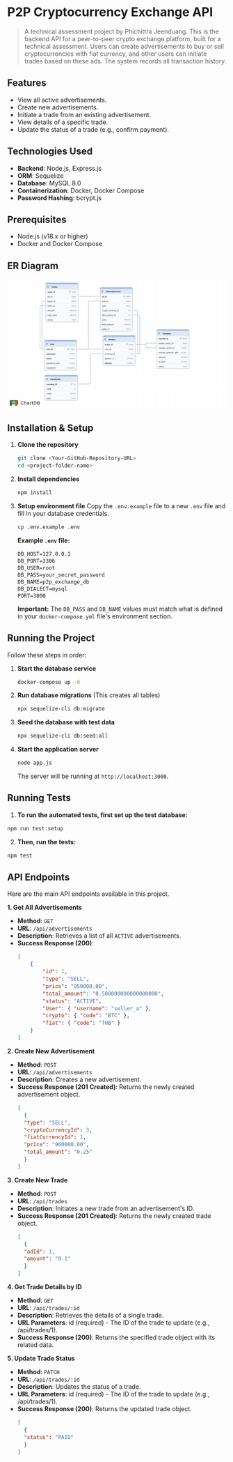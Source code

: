 # P2P Cryptocurrency Exchange API
> A technical assessment project by Phichittra Jeenduang.
This is the backend API for a peer-to-peer crypto exchange platform, built for a technical assessment.
Users can create advertisements to buy or sell cryptocurrencies with fiat currency, and other users can initiate trades based on these ads. The system records all transaction history.

## Features

- View all active advertisements.
- Create new advertisements.
- Initiate a trade from an existing advertisement.
- View details of a specific trade.
- Update the status of a trade (e.g., confirm payment).
  
## Technologies Used

- **Backend**: Node.js, Express.js
- **ORM**: Sequelize
- **Database**: MySQL 8.0
- **Containerization**: Docker, Docker Compose
- **Password Hashing**: bcrypt.js

## Prerequisites

- Node.js (v18.x or higher)
- Docker and Docker Compose

## ER Diagram
![ER Diagram](./docs/er_diagram.png)

## Installation & Setup

1.  **Clone the repository**
    ```sh
    git clone <Your-GitHub-Repository-URL>
    cd <project-folder-name>
    ```

2.  **Install dependencies**
    ```sh
    npm install
    ```

3.  **Setup environment file**
    Copy the `.env.example` file to a new `.env` file and fill in your database credentials.
    ```sh
    cp .env.example .env
    ```
    **Example `.env` file:**
    ```env
    DB_HOST=127.0.0.1
    DB_PORT=3306
    DB_USER=root
    DB_PASS=your_secret_password
    DB_NAME=p2p_exchange_db
    DB_DIALECT=mysql
    PORT=3000
    ```
    **Important:** The `DB_PASS` and `DB_NAME` values must match what is defined in your `docker-compose.yml` file's environment section.

## Running the Project

Follow these steps in order:

1.  **Start the database service**
    ```sh
    docker-compose up -d
    ```

2.  **Run database migrations** (This creates all tables)
    ```sh
    npx sequelize-cli db:migrate
    ```

3.  **Seed the database with test data**
    ```sh
    npx sequelize-cli db:seed:all
    ```

4.  **Start the application server**
    ```sh
    node app.js
    ```
    The server will be running at `http://localhost:3000`.

## Running Tests
1. **To run the automated tests, first set up the test database:**
```sh
npm run test:setup
```
2. **Then, run the tests:**
```sh
npm test
```

##  API Endpoints

Here are the main API endpoints available in this project.

**1. Get All Advertisements**
- **Method**: `GET`
- **URL**: `/api/advertisements`
- **Description**: Retrieves a list of all `ACTIVE` advertisements.
- **Success Response (200)**:
  ```json
  [
      {
          "id": 1,
          "type": "SELL",
          "price": "950000.00",
          "total_amount": "0.500000000000000000",
          "status": "ACTIVE",
          "User": { "username": "seller_a" },
          "crypto": { "code": "BTC" },
          "fiat": { "code": "THB" }
      }
  ]

**2. Create New Advertisement**
- **Method**: `POST`
- **URL**: `/api/advertisements`
- **Description**: Creates a new advertisement.
- **Success Response (201 Created)**: Returns the newly created advertisement object.
  ```json
  [
    {
    "type": "SELL",
    "cryptoCurrencyId": 3,
    "fiatCurrencyId": 1,
    "price": "960000.00",
    "total_amount": "0.25"
    }
  ]
  

**3. Create New Trade**
- **Method**: `POST`
- **URL**: `/api/trades`
- **Description**: Initiates a new trade from an advertisement's ID.
- **Success Response (201 Created)**: Returns the newly created trade object.
  ```json
  [
    {
    "adId": 1,
    "amount": "0.1"
    }
  ]

**4. Get Trade Details by ID**
- **Method**: `GET`
- **URL**: `/api/trades/:id`
- **Description**: Retrieves the details of a single trade.
- **URL Parameters**: id (required) - The ID of the trade to update (e.g., /api/trades/1).
- **Success Response (200)**: Returns the specified trade object with its related data.

**5. Update Trade Status**
- **Method**: `PATCH`
- **URL**: `/api/trades/:id`
- **Description**: Updates the status of a trade.
- **URL Parameters**: id (required) - The ID of the trade to update (e.g., /api/trades/1).
- **Success Response (200)**: Returns the updated trade object.
  ```json
  [
    {
    "status": "PAID"
    }
  ]

